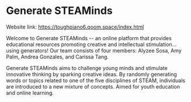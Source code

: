 # Generate STEAMinds

Website link: https://toughpiano6.qoom.space/index.html

Welcome to Generate STEAMinds -- an online platform that provides educational resources promoting creative and intellectual stimulation... using generators! Our team consists of four members: Alyzee Sosa, Amy Palm, Andrea Gonzales, and Carissa Tang. 

Generate STEAMinds aims to challenge young minds and stimulate innovative thinking by sparking creative ideas. By randomly generating words or topics related to one of the five disciplines of STEAM, individuals are introduced to a new mixture of concepts. Aimed for youth education and online learning.
